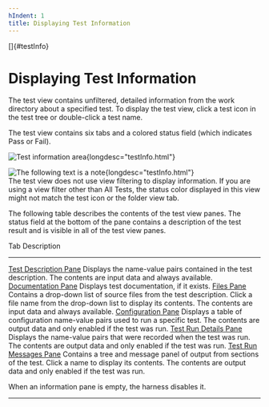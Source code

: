 ```yaml
---
hIndent: 1
title: Displaying Test Information
---
```


[]{#testInfo}

# Displaying Test Information

The test view contains unfiltered, detailed information from the work directory about a specified
test. To display the test view, click a test icon in the test tree or double-click a test name.

The test view contains six tabs and a colored status field (which indicates Pass or Fail).

![Test information area](../../images/JT4Tabbed.gif){longdesc="testInfo.html"}

![The following text is a note](../../images/hg_note.gif){longdesc="testInfo.html"}\
The test view does not use view filtering to display information. If you are using a view filter
other than All Tests, the status color displayed in this view might not match the test icon or the
folder view tab.

The following table describes the contents of the test view panes. The status field at the bottom of
the pane contains a description of the test result and is visible in all of the test view panes.

  Tab                                                Description
  -------------------------------------------------- -------------------------------------------------------------------------------------------------------------------------------------------------------------------------------------------
  [Test Description Pane](testDescriptionTab.html)   Displays the name-value pairs contained in the test description. The contents are input data and always available.
  [Documentation Pane](testDescriptionTab.html)      Displays test documentation, if it exists.
  [Files Pane](filesTab.html)                        Contains a drop-down list of source files from the test description. Click a file name from the drop-down list to display its contents. The contents are input data and always available.
  [Configuration Pane](configurationTab.html)        Displays a table of configuration name-value pairs used to run a specific test. The contents are output data and only enabled if the test was run.
  [Test Run Details Pane](detailsTab.html)           Displays the name-value pairs that were recorded when the test was run. The contents are output data and only enabled if the test was run.
  [Test Run Messages Pane](messagesTab.html)         Contains a tree and message panel of output from sections of the test. Click a name to display its contents. The contents are output data and only enabled if the test was run.

When an information pane is empty, the harness disables it.

----------------------------------------------------------------------------------------------------


